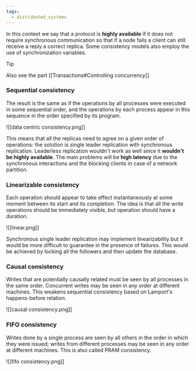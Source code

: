 ```yaml
---
tags:
  - distributed_systems
---
```

In this context we say that a protocol is **highly available** if it does not require synchronous communication so that if a node fails a client can still receive a reply a correct replica. Some consistency models also employ the use of synchronization variables.

>[!tip]
>Also see the part [[Transactions#Controlling concurrency]]
### Sequential consistency

The result is the same as if the operations by all processes were executed in some sequential order, and the operations by each process appear in this sequence in the order specified by its program.

![[data centric consistency.png]]

This means that all the replicas need to agree on a given order of operations: the solution is single leader replication with synchronous replication. Leaderless replication wouldn't work as well since it **wouldn't be highly available**. The main problems will be **high latency** due to the synchronous interactions and the blocking clients in case of a network partition.
### Linearizable consistency

Each operation should appear to take effect instantaneously at some moment between its start and its completion. The idea is that all the write operations should be immediately visible, but operation should have a duration.

![[linear.png]]

Synchronous single leader replication may implement linearizability but it would be more difficult to guarantee in the presence of failures. This would be achieved by locking all the followers and then update the database.
### Causal consistency

Writes that are potentially causally related must be seen by all processes in the same order. Concurrent writes may be seen in any order at different machines. This weakens sequential consistency based on Lamport's happens-before relation.

![[causal consistency.png]]
### FIFO consistency

Writes done by a single process are seen by all others in the order in which they were issued; writes from different processes may be seen in any order at different machines. This is also called PRAM consistency.

![[fifo consistency.png]]

